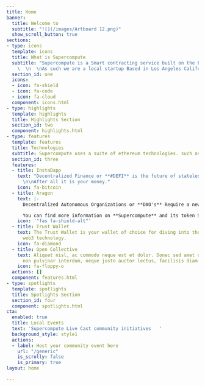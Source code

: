 ```yaml
---
title: Home
banner:
  title: Welcome to
  subtitle: "![](/images/Artboard 12.png)"
  show_scroll_button: true
sections:
- type: icons
  template: icons
  title: What is Supercompute
  subtitle: "Supercompute is a Smart contracting service built on the Ethereum Technology.
    \  \n  \nAs such we are a local startup Based in Los Angeles California"
  section_id: one
  icons:
  - icon: fa-shield
  - icon: fa-code
  - icon: fa-cloud
  component: icons.html
- type: highlights
  template: highlights
  title: Highlights Section
  section_id: two
  component: highlights.html
- type: features
  template: features
  title: Technologies
  subtitle: Supercompute uses a suite of ethereum technologies. such as
  section_id: three
  features:
  - title: InstaDapp
    text: "Decentralized Finance or **#DEFI** is the future of stateless banking.
      \n\nAfter all it is your money."
    icon: fa-bitcoin
  - title: Aragon
    text: |-
      Decentralized Autonomous Organizations or **DAO's** Require a new level transparency and Governance models Aragon offers such a model on the blockchain.

      You can find more information on **Supercompute** and its token SCOM [here](https://mainnet.aragon.org/#/supercompute/0x5c7f4b63394395478843edbcbbff6520350de743 "Supercompute Aragon"). More about that later
    icon: '"fas fa-shield-alt"'
  - title: Trust Wallet
    text: The Trust Wallet is your wallet of choice for diving into the deep sea of
      web3 technology.
    icon: fa-diamond
  - title: Open Collective
    text: Aliquet nisl, ac commodo neque est et dolor. Donec sed amet ornare, justo
      non pulvinar interdum, neque justo auctor lectus, facilisis diam tempus.
    icon: fa-floppy-o
  actions: []
  component: features.html
- type: spotlights
  template: spotlights
  title: Spotlights Section
  section_id: four
  component: spotlights.html
cta:
  enabled: true
  title: Local Events
  text: 'Supercompute Live Cast community initiatives   '
  background_style: style1
  actions:
  - label: Host your community event here
    url: "/generic"
    is_scrolly: false
    is_primary: true
layout: home

---
```

